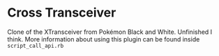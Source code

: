 # Cross Transceiver
Clone of the XTransceiver from Pokémon Black and White. Unfinished I think.
More information about using this plugin can be found inside `script_call_api.rb`